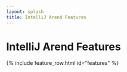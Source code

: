 ```yaml
---
layout: splash
title: IntelliJ Arend Features
---
```


# IntelliJ Arend Features

{% include feature_row.html id="features" %}
